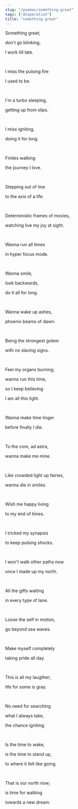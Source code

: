 ```yaml
---
slug: "/poemas/something-great"
tags: ["desperation"]
title: "something-great"
---
```

Something great;

don't go blinking;

I work till late.

&nbsp;

I miss the pulsing fire 

I used to be.

&nbsp;

I'm a turbo sleeping,

getting up from slips.

&nbsp;

I miss igniting,

doing it for long.

&nbsp;

Finites walking

the journey I love.

&nbsp;

Stepping out of line

to the axis of a life.

&nbsp;

Deterministic frames of movies,

watching live my joy at sight.

&nbsp;

Wanna run all times

in hyper focus mode.

&nbsp;

Wanna smile, 

look backwards,

do it all for long.

&nbsp;

Wanna wake up ashes,

phoenix beams of dawn.

&nbsp;

Being the strongest golem

with no slaving signs.

&nbsp;

Feel my organs burning;

wanna run this time,

so I keep believing

I am all this light.

&nbsp;

Wanna make time linger

before finally I die.

&nbsp;

To the core, ad astra,

wanna make me mine.

&nbsp;

Like crowded light up fairies,

wanna die in smiles.

&nbsp;

Wish me happy living

to my end of times.

&nbsp;

I tricked my synapsis

to keep pulsing shocks.

&nbsp;

I won't walk other paths now

once I made up my north.

&nbsp;

All the gifts waiting

in every type of lane.

&nbsp;

Loose the self in motion,

go beyond sea waves.

&nbsp;

Make myself completely

taking pride all day.

&nbsp;

This is all my laugther;

life for some is gray.

&nbsp;

No need for searching

what I always take,

the chance igniting.

&nbsp;

Is the time to wake,

is the time to stand up,

to where it felt like going.

&nbsp;

That is our north now;

is time for walking

towards a new dream.